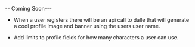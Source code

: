 -- Coming Soon---


- When a user registers there will be an api call to dalle that will generate a cool profile image and banner using the users user name. 

- Add limits to profile fields for how many characters a user can use.